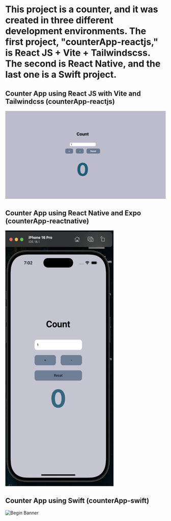 # This project is a counter, and it was created in three different development environments. The first project, "counterApp-reactjs," is React JS + Vite + Tailwindscss. The second is React Native, and the last one is a Swift project.

## Counter App using React JS with Vite and Tailwindcss (counterApp-reactjs)

![Begin Banner](/final.jpg)

## Counter App using React Native and Expo (counterApp-reactnative)

<!-- ![Begin Banner](/finalReactNative.jpg =100x20) -->
<img src="/finalReactNative.jpg" alt="Begin Banner" width="340" height="800">

## Counter App using Swift (counterApp-swift)

![Begin Banner](/finalSwift.jpg)
